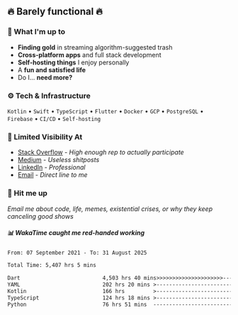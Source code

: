 ## 🔥 Barely functional 🔥

### 🎯 What I'm up to

- **Finding gold** in streaming algorithm-suggested trash
- **Cross-platform apps** and full stack development
- **Self-hosting things** I enjoy personally
- A **fun and satisfied life**
- Do I... **need more?**

### ⚙️ Tech & Infrastructure

`Kotlin` • `Swift` • `TypeScript` • `Flutter` • `Docker` • `GCP` • `PostgreSQL` • `Firebase` •
`CI/CD` • `Self-hosting`

### 🔗 Limited Visibility At

- [Stack Overflow](https://stackoverflow.com/users/15199864/deepanshu) - *High enough rep to
  actually participate*
- [Medium](https://medium.com/@deepanshuc2141) - *Useless shitposts*
- [LinkedIn](https://www.linkedin.com/in/chaudhary-deepanshu/) - *Professional*
- [Email](mailto:0qs8e9yn@duck.com) - *Direct line to me*

### 💬 Hit me up

*Email me about code, life, memes, existential crises, or why they keep canceling good shows*

##### 📊 *WakaTime caught me red-handed working*

<!--START_SECTION:waka-->

```txt
From: 07 September 2021 - To: 31 August 2025

Total Time: 5,407 hrs 5 mins

Dart                          4,503 hrs 40 mins>>>>>>>>>>>>>>>>>>>>>----   83.29 %
YAML                          202 hrs 20 mins >------------------------   03.74 %
Kotlin                        166 hrs         >------------------------   03.07 %
TypeScript                    124 hrs 18 mins >------------------------   02.30 %
Python                        76 hrs 51 mins  -------------------------   01.42 %
```

<!--END_SECTION:waka-->

<!---
If you're reading this in the raw file, you've gone too deep. Go back.
--->
